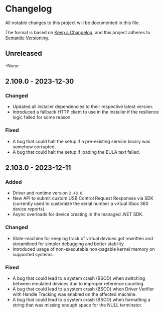 # Changelog

All notable changes to this project will be documented in this file.

The format is based on [Keep a Changelog](https://keepachangelog.com/en/1.0.0/),
and this project adheres to [Semantic Versioning](https://semver.org/spec/v2.0.0.html).

## Unreleased

-None-

## 2.109.0 - 2023-12-30

### Changed

- Updated all installer dependencies to their respective latest version.
- Introduced a fallback HTTP client to use in the installer if the resilience logic failed for some reason.

### Fixed

- A bug that could halt the setup if a pre-existing service binary was somehow corrupted.
- A bug that could halt the setup if loading the EULA text failed.

## 2.103.0 - 2023-12-11

### Added

- Driver and runtime version `2.48.0`.
- New API to submit custom USB Control Request Responses via SDK (currently used to customize the serial number a virtual Xbox 360 device reports).
- Async overloads for device creating in the managed .NET SDK.

### Changed

- State-machine for keeping track of virtual devices got rewritten and streamlined for simpler debugging and better stability.
- Introduced usage of non-executable non-pagable kernel memory on supported systems.

### Fixed

- A bug that could lead to a system crash (BSOD) when switching between emulated devices due to improper reference counting.
- A bug that could lead to a system crash (BSOD) when Driver Verifier with Handle Tracking was enabled on the affected machine.
- A bug that could lead to a system crash (BSOD) when formatting a string that was missing enough space for the NULL terminator.
